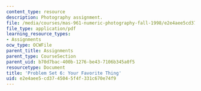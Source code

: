 ```yaml
---
content_type: resource
description: Photography assignment.
file: /media/courses/mas-961-numeric-photography-fall-1998/e2e4aee5cd3745045f4f331c670e74f9_ps6.pdf
file_type: application/pdf
learning_resource_types:
- Assignments
ocw_type: OCWFile
parent_title: Assignments
parent_type: CourseSection
parent_uid: b70d7bac-400b-1276-be43-7106b345a0f5
resourcetype: Document
title: 'Problem Set 6: Your Favorite Thing'
uid: e2e4aee5-cd37-4504-5f4f-331c670e74f9
---
```


